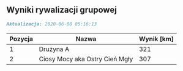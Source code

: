 ## Wyniki rywalizacji grupowej

```markdown
Aktualizacja: 2020-06-08 05:16:13
```

Pozycja | Nazwa | Wynik [km] |
------------ | -------------  | -------------
 1 |Drużyna A | 321 
 2 |Ciosy Mocy aka Ostry Cień Mgły | 307